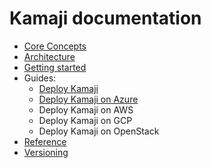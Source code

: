 # Kamaji documentation

- [Core Concepts](./concepts.md)
- [Architecture](./architecture.md)
- [Getting started](./getting-started-with-kamaji.md)
- Guides:
  - [Deploy Kamaji](./kamaji-deployment-guide.md)
  - [Deploy Kamaji on Azure](./kamaji-azure-deployment-guide.md)
  - Deploy Kamaji on AWS
  - Deploy Kamaji on GCP
  - Deploy Kamaji on OpenStack
- [Reference](./reference.md)
- [Versioning](./versioning.md)